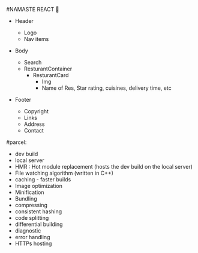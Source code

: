 #NAMASTE REACT 🚀

- Header
    - Logo
    - Nav items

- Body
    - Search
    - ResturantContainer
        - ResturantCard
            - Img
            - Name of Res, Star rating, cuisines, delivery time, etc

- Footer
    - Copyright
    - Links
    - Address
    - Contact



#parcel:
- dev build
- local server
- HMR : Hot module replacement (hosts the dev build on the local server)
- File watching algorithm (written in C++)
- caching - faster builds
- Image optimization
- Minification
- Bundling
- compressing
- consistent hashing
- code splitting
- differential building
- diagnostic
- error handling
- HTTPs hosting
